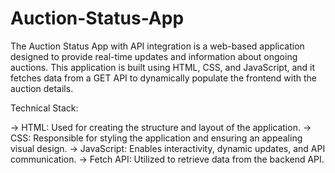 # Auction-Status-App

The Auction Status App with API integration is a web-based application designed to provide real-time updates and information about ongoing auctions. This application is built using HTML, CSS, and JavaScript, and it fetches data from a GET API to dynamically populate the frontend with the auction details.

Technical Stack:

-> HTML: Used for creating the structure and layout of the application. -> CSS: Responsible for styling the application and ensuring an appealing visual design. -> JavaScript: Enables interactivity, dynamic updates, and API communication. -> Fetch API: Utilized to retrieve data from the backend API.
